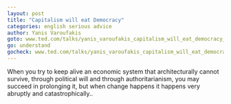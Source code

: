 ```yaml
---
layout: post
title: "Capitalism will eat Democracy"
categories: english serious advice
author: Yanis Varoufakis
goto: www.ted.com/talks/yanis_varoufakis_capitalism_will_eat_democracy_unless_we_speak_up?ref=speak.junglestar.org
go: understand
gocheck: www.ted.com/talks/yanis_varoufakis_capitalism_will_eat_democracy_unless_we_speak_up/transcript?language=en#t-999741
---
```

When you try to keep alive an economic system that architecturally cannot survive, through political will and through authoritarianism, you may succeed in prolonging it, but when change happens it happens very abruptly and catastrophically..
